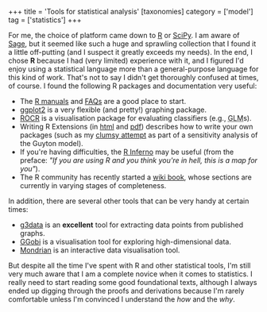 +++
title = 'Tools for statistical analysis'
[taxonomies]
category = ['model']
tag = ['statistics']
+++

For me, the choice of platform came down to <a
href="http://www.r-project.org/">R</a> or <a
href="http://www.scipy.org/">SciPy</a>. I am aware of <a
href="http://sagemath.org/">Sage</a>, but it seemed like such a huge and
sprawling collection that I found it a little off-putting (and I suspect it
greatly exceeds my needs). In the end, I chose <strong>R</strong> because I
had (very limited) experience with it, and I figured I'd enjoy using a
statistical language more than a general-purpose language for this kind of
work. That's not to say I didn't get thoroughly confused at times, of course.
I found the following R packages and documentation very useful:

<ul>

<li>
The <a href="http://cran.r-project.org/manuals.html">R manuals</a> and <a
href="http://cran.r-project.org/faqs.html">FAQs</a> are a good place to start.
</li>

<li>
<a href="http://had.co.nz/ggplot2/">ggplot2</a> is a very flexible (and
pretty!) graphing package.
</li>

<li>
<a href="http://rocr.bioinf.mpi-sb.mpg.de/">ROCR</a> is a visualisation
package for evaluating classifiers (e.g., <acronym title="generalized linear
model">GLM</acronym>s).
</li>

<li>
Writing R Extensions (in <a
href="http://cran.r-project.org/doc/manuals/R-exts.html">html</a> and <a
href="http://cran.r-project.org/doc/manuals/R-exts.pdf">pdf</a>) describes how
to write your own packages (such as my <a
href="https://github.com/rma/rma.g92">clumsy attempt</a> as part of a
sensitivity analysis of the Guyton model).
</li>

<li>
If you're having difficulties, the <a href="http://www.burns-
stat.com/pages/Tutor/R_inferno.pdf">R Inferno</a> may be useful (from the
preface: <em>"If you are using R and you think you're in hell, this is a map
for you"</em>).
</li>

<li>
The R community has recently started a <a
href="http://en.wikibooks.org/wiki/R_Programming">wiki book</a>, whose
sections are currently in varying stages of completeness.
</li>

</ul>

In addition, there are several other tools that can be very handy at certain
times:

<ul>

<li>
<a href="https://github.com/pn2200/g3data">g3data</a> is an
<strong>excellent</strong> tool for extracting data points from published
graphs.
</li>

<li>
<a href="http://ggobi.org/">GGobi</a> is a visualisation tool for exploring
high-dimensional data.
</li>

<li>
<a href="http://stats.math.uni-augsburg.de/Mondrian/">Mondrian</a> is an
interactive data visualisation tool.
</li>

</ul>

But despite all the time I've spent with R and other statistical tools, I'm
still very much aware that I am a complete novice when it comes to statistics.
I really need to start reading some good foundational texts, although I always
ended up digging through the proofs and derivations because I'm rarely
comfortable unless I'm convinced I understand the <em>how</em> and the
<em>why</em>.

